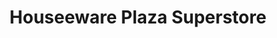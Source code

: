 ---
title: "Houseeware Plaza Superstore"
url: /daet/houseeware-plaza-superstore/
shop: Supermarkt
---